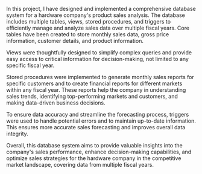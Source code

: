In this project, I have designed and implemented a comprehensive database system for a hardware company's product sales analysis. The database includes multiple tables, views, stored procedures, and triggers to efficiently manage and analyze sales data over multiple fiscal years. Core tables have been created to store monthly sales data, gross price information, customer details, and product information.

Views were thoughtfully designed to simplify complex queries and provide easy access to critical information for decision-making, not limited to any specific fiscal year.

Stored procedures were implemented to generate monthly sales reports for specific customers and to create financial reports for different markets within any fiscal year. These reports help the company in understanding sales trends, identifying top-performing markets and customers, and making data-driven business decisions.

To ensure data accuracy and streamline the forecasting process, triggers were used to handle potential errors and to maintain up-to-date information. This ensures more accurate sales forecasting and improves overall data integrity.

Overall, this database system aims to provide valuable insights into the company's sales performance, enhance decision-making capabilities, and optimize sales strategies for the hardware company in the competitive market landscape, covering data from multiple fiscal years.




